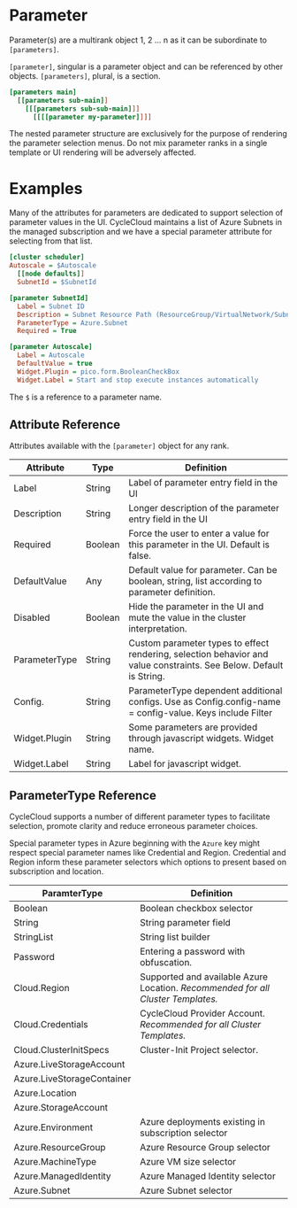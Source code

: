 # Parameter

Parameter(s) are a multirank object 1, 2 ... n as it can be subordinate
to `[parameters]`.

`[parameter]`, singular is a parameter object and can be referenced by other objects.
`[parameters]`, plural, is a section.  

```ini
[parameters main]
  [[parameters sub-main]]
    [[[parameters sub-sub-main]]] 
      [[[[parameter my-parameter]]]]
```

The nested parameter structure are exclusively for the purpose of rendering the
parameter selection menus. Do not mix parameter ranks in a single template or UI
rendering will be adversely affected.

# Examples

Many of the attributes for parameters are dedicated to support selection of
parameter values in the UI. CycleCloud maintains a list of Azure Subnets in the
managed subscription and we have a special parameter attribute for selecting from
that list.

```ini
[cluster scheduler]
Autoscale = $Autoscale
  [[node defaults]]
  SubnetId = $SubnetId

[parameter SubnetId]
  Label = Subnet ID
  Description = Subnet Resource Path (ResourceGroup/VirtualNetwork/Subnet)
  ParameterType = Azure.Subnet
  Required = True

[parameter Autoscale]
  Label = Autoscale
  DefaultValue = true
  Widget.Plugin = pico.form.BooleanCheckBox
  Widget.Label = Start and stop execute instances automatically
```
The `$` is a reference to a parameter name.



## Attribute Reference

Attributes available with the `[parameter]` object for any rank.

Attribute | Type | Definition
------ | ----- | ----------
Label | String | Label of parameter entry field in the UI
Description | String | Longer description of the parameter entry field in the UI
Required | Boolean | Force the user to enter a value for this parameter in the UI. Default is false.
DefaultValue | Any | Default value for parameter. Can be boolean, string, list according to parameter definition.
Disabled | Boolean | Hide the parameter in the UI and mute the value in the cluster interpretation.
ParameterType | String | Custom parameter types to effect rendering, selection behavior and value constraints. See Below. Default is String.
Config. | String | ParameterType dependent additional configs. Use as Config.config-name = config-value. Keys include Filter
Widget.Plugin | String | Some parameters are provided through javascript widgets. Widget name.
Widget.Label | String | Label for javascript widget.

## ParameterType Reference

CycleCloud supports a number of different parameter types to facilitate selection,
promote clarity and reduce erroneous parameter choices.

Special parameter types in Azure beginning with the `Azure` key might respect special
parameter names like Credential and Region. Credential and Region inform these
parameter selectors which options to present based on subscription and location.

ParamterType | Definition
------ | ----------
Boolean | Boolean checkbox selector
String | String parameter field
StringList | String list builder
Password | Entering a password with obfuscation. 
Cloud.Region | Supported and available Azure Location. *Recommended for all Cluster Templates.*
Cloud.Credentials | CycleCloud Provider Account. *Recommended for all Cluster Templates.*
Cloud.ClusterInitSpecs | Cluster-Init Project selector.
Azure.LiveStorageAccount | 
Azure.LiveStorageContainer | 
Azure.Location | 
Azure.StorageAccount | 
Azure.Environment | Azure deployments existing in subscription selector
Azure.ResourceGroup | Azure Resource Group selector
Azure.MachineType | Azure VM size selector
Azure.ManagedIdentity | Azure Managed Identity selector
Azure.Subnet | Azure Subnet selector

